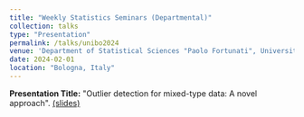 ```yaml
---
title: "Weekly Statistics Seminars (Departmental)"
collection: talks
type: "Presentation"
permalink: /talks/unibo2024
venue: 'Department of Statistical Sciences "Paolo Fortunati", University of Bologna'
date: 2024-02-01
location: "Bologna, Italy"
---
```


**Presentation Title:** "Outlier detection for mixed-type data: A novel approach". [(slides)](https://drive.google.com/file/d/1m2IqeW7paWfGcmhA99Z8oRSU17NSzHlB/view?usp=sharing)
